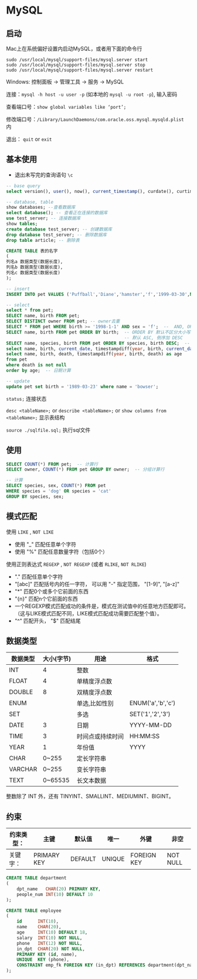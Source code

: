 # MySQL

## 启动
Mac上在系统偏好设置内启动MySQL，或者用下面的命令行
```shell
sudo /usr/local/mysql/support-files/mysql.server start
sudo /usr/local/mysql/support-files/mysql.server stop
sudo /usr/local/mysql/support-files/mysql.server restart
```
Windows: 控制面板 -> 管理工具 -> 服务 -> MySQL 

连接：`mysql -h host -u user -p` (如本地的 `mysql -u root -p`), 输入密码

查看端口号：`show global variables like ‘port’; `

修改端口号：`/Library/LaunchDaemons/com.oracle.oss.mysql.mysqld.plist ` 内

退出： `quit` or `exit`

## 基本使用

* 退出未写完的查询语句 `\c`

```sql
-- base query
select version(), user(), now(), current_timestamp(), curdate(), curtime(), current_date, current_time, SIN(PI()/4);

-- database, table
show databases; --查看数据库
select database(); -- 查看正在连接的数据库
use test_server; -- 连接数据库
show tables;
create database test_server; -- 创建数据库
drop database test_server; -- 删除数据库
drop table article; -- 删除表

CREATE TABLE 表的名字
(
列名a 数据类型(数据长度),
列名b 数据类型(数据长度),
列名c 数据类型(数据长度)
);

-- insert
INSERT INTO pet VALUES ('Puffball','Diane','hamster','f','1999-03-30',NULL);

-- select
select * from pet;
SELECT name, birth FROM pet;
SELECT DISTINCT owner FROM pet; -- owner去重
SELECT * FROM pet WHERE birth >= '1998-1-1' AND sex = 'f';  --  AND, OR
SELECT name, birth FROM pet ORDER BY birth;  -- ORDER BY 默认不区分大小写, 可以用 ORDER BY BINARY 来区分
                                             -- 默认 ASC, 倒序加 DESC
SELECT name, species, birth FROM pet ORDER BY species, birth DESC;  -- 多列排序, DESC 只影响 birth
select name, birth, current_date, timestampdiff(year, birth, current_date) as age from pet;  -- 日期计算
select name, birth, death, timestampdiff(year, birth, death) as age 
from pet
where death is not null
order by age;  -- 日期计算

-- update
update pet set birth = '1989-03-23' where name = 'bowser';

```

`status;`  连接状态

`desc <tableName>;` or `describe <tableName>;` or `show columns from <tableName>;`  显示表结构

`source ./sqlfile.sql;`  执行sql文件

## 使用

```sql
SELECT COUNT(*) FROM pet;  -- 计算行
SELECT owner, COUNT(*) FROM pet GROUP BY owner;  -- 分组计算行

-- 计算
SELECT species, sex, COUNT(*) FROM pet
WHERE species = 'dog' OR species = 'cat'
GROUP BY species, sex;

```

## 模式匹配
使用 `LIKE` , `NOT LIKE`  
* 使用 "_" 匹配任意单个字符  
* 使用 "%" 匹配任意数量字符（包括0个）  

使用正则表达式 `REGEXP` , `NOT REGEXP` (或者 `RLIKE`, `NOT RLIKE`)  
* "." 匹配任意单个字符
* "[abc]" 匹配括号内的任一字符， 可以用 "-" 指定范围， "[1-9]", "[a-z]"
* "*" 匹配0个或多个它前面的东西
* "{n}" 匹配n个它前面的东西
* 一个REGEXP模式匹配成功的条件是，模式在测试值中的任意地方匹配即可。（这与LIKE模式匹配不同，LIKE模式匹配成功需要匹配整个值）。
* "^" 匹配开头， "$" 匹配结尾


## 数据类型
数据类型 | 大小(字节) | 用途 | 格式
-- | -- | -- | --
INT | 4 | 整数 |  
FLOAT | 4 | 单精度浮点数 |  
DOUBLE | 8 | 双精度浮点数 |  
ENUM |   | 单选,比如性别 | ENUM('a','b','c')
SET |   | 多选 | SET('1','2','3')
DATE | 3 | 日期 | YYYY-MM-DD
TIME | 3 | 时间点或持续时间 | HH:MM:SS
YEAR | 1 | 年份值 | YYYY
CHAR | 0~255 | 定长字符串 |  
VARCHAR | 0~255 | 变长字符串 |  
TEXT | 0~65535 | 长文本数据 | 

整数除了 INT 外，还有 TINYINT、SMALLINT、MEDIUMINT、BIGINT。


## 约束
约束类型： | 主键 | 默认值 | 唯一 | 外键 | 非空
-- | -- | -- | -- | -- | --
关键字： | PRIMARY KEY | DEFAULT | UNIQUE | FOREIGN KEY | NOT NULL

```sql
CREATE TABLE department
(
    dpt_name   CHAR(20) PRIMARY KEY,
    people_num INT(10) DEFAULT 10
);
```

```sql
CREATE TABLE employee
(
    id      INT(10),
    name    CHAR(20),
    age     INT(10) DEFAULT 18,
    salary  INT(10) NOT NULL,
    phone   INT(12) NOT NULL,
    in_dpt  CHAR(20) NOT NULL,
    PRIMARY KEY (id, name),
    UNIQUE  KEY (phone),
    CONSTRAINT emp_fk FOREIGN KEY (in_dpt) REFERENCES department(dpt_name)
);
```


